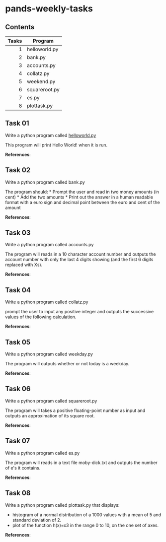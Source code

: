 # pands-weekly-tasks


## Contents

| Tasks|Program       |
|-----:|---------------|
|     1| helloworld.py |
|     2| bank.py       |
|     3| accounts.py   |
|     4| collatz.py    |
|     5| weekend.py    |
|     6| squareroot.py |
|     7| es.py         |
|     8| plottask.py   |

## Task 01

Write a python program called [helloworld.py](helloworld.py)


This program will print Hello World! when it is run.

**References**:


## Task 02

Write a python program called bank.py

The program should:
                    * Prompt the user and read in two money amounts (in cent)
                    * Add the two amounts
                    * Print out the answer in a human readable format with a euro sign and decimal point between the euro and cent of the amount 

**References**:


## Task 03
Write a python program called accounts.py

The program will reads in a 10 character account number and outputs the account number with only the last 4 digits showing (and the first 6 digits replaced with Xs).

**References**:



## Task 04
Write a python program called collatz.py

prompt the user to input any positive integer and outputs the successive values of the following calculation.

**References**:



## Task 05
Write a python program called weekday.py

The program will outputs whether or not today is a weekday.

**References**:



## Task 06
Write a python program called squareroot.py

The program will takes a positive floating-point number as input and outputs an approximation of its square root.

**References**:



## Task 07
Write a python program called es.py

The program will reads in a text file moby-dick.txt and outputs the number of e's it contains.

**References**:



## Task 08

Write a python program called plottask.py
that displays:

* histogram of a normal distribution of a 1000 values with a mean of 5 and standard deviation of 2. 
* plot of the function  h(x)=x3 in the range 0 to 10, on the one set of axes.

**References**:
